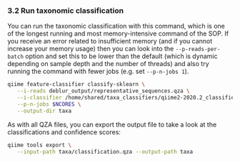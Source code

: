 ### 3.2 Run taxonomic classification

You can run the taxonomic classification with this command, which is one of the longest running and most memory-intensive command of the SOP. If you receive an error related to insufficient memory (and if you cannot increase your memory usage) then you can look into the `--p-reads-per-batch` option and set this to be lower than the default (which is dynamic depending on sample depth and the number of threads) and also try running the command with fewer jobs (e.g. set `--p-n-jobs 1`).

```bash
qiime feature-classifier classify-sklearn \
   --i-reads deblur_output/representative_sequences.qza \
   --i-classifier /home/shared/taxa_classifiers/qiime2-2020.2_classifiers/classifier_silva_132_99_16S.qza \
   --p-n-jobs $NCORES \
   --output-dir taxa
```

As with all QZA files, you can export the output file to take a look at the classifications and confidence scores:

```bash
qiime tools export \
   --input-path taxa/classification.qza --output-path taxa
```
